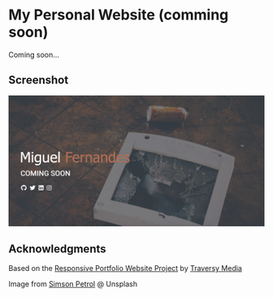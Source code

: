 # My Personal Website (comming soon)

Coming soon...

## Screenshot

![Screenshot](https://github.com/mdmfernandes/miguel-website_soon/blob/master/images/screenshot.png)

## Acknowledgments

Based on the [Responsive Portfolio Website Project](https://www.youtube.com/watch?v=gYzHS-n2gqU&list=PLillGF-RfqbYoGoCjKoMOkVznV6aSXKzU) by [Traversy Media](https://www.youtube.com/channel/UC29ju8bIPH5as8OGnQzwJyA)

Image from [Simson Petrol](https://unsplash.com/@simson_petrol) @ Unsplash
